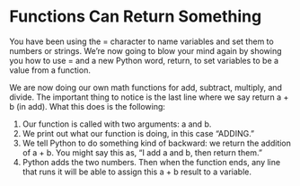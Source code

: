 # Functions Can Return Something

You have been using the = character to name variables and set them to numbers or strings. We’re
now going to blow your mind again by showing you how to use = and a new Python word, return,
to set variables to be a value from a function.

We are now doing our own math functions for add, subtract, multiply, and divide. The important
thing to notice is the last line where we say return a + b (in add). What this does is the following:

1.  Our function is called with two arguments: a and b.
2. We print out what our function is doing, in this case “ADDING.”
3. We tell Python to do something kind of backward: we return the addition of a + b. You might
say this as, “I add a and b, then return them.”
4. Python adds the two numbers. Then when the function ends, any line that runs it will be able
to assign this a + b result to a variable.